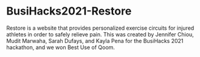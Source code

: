 # BusiHacks2021-Restore
Restore is a website that provides personalized exercise circuits for injured athletes in order to safely relieve pain. This was created by Jennifer Chiou, Mudit Marwaha, Sarah Dufays, and Kayla Pena for the BusiHacks 2021 hackathon, and we won Best Use of Qoom.
